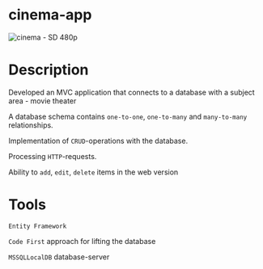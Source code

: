 # cinema-app

![cinema - SD 480p](https://github.com/aakulovaa/Cinema/assets/152773831/76e0f781-3789-4f5a-bf29-9848891a6340)


# Description 

Developed an MVC application that connects to a database with a subject area - movie theater

A database schema contains `one-to-one`, `one-to-many` and `many-to-many` relationships. 

Implementation of `CRUD`-operations with the database. 

Processing `HTTP`-requests. 

Ability to `add`, `edit`, `delete` items in the web version

# Tools

`Entity Framework`

`Code First` approach for lifting the database

`MSSQLLocalDB` database-server
